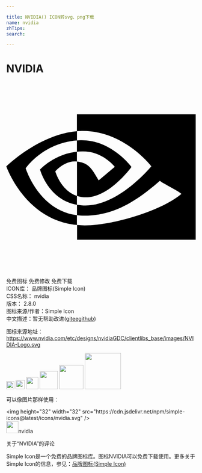 ```yaml
---

title: NVIDIA() ICON转svg、png下载
name: nvidia
zhTips: 
search: 

---
```


# NVIDIA  <small style="font-size: 60%;font-weight: 100"></small>

<div id="svg" class="svg-wrap">
<svg xmlns="http://www.w3.org/2000/svg" role="img" viewBox="0 0 24 24"><title>NVIDIA icon</title><path d="M8.948 8.798v-1.43a6.7 6.7 0 0 1 .424-.018c3.922-.124 6.493 3.374 6.493 3.374s-2.774 3.851-5.75 3.851c-.398 0-.787-.062-1.158-.185v-4.346c1.528.185 1.837.857 2.747 2.385l2.04-1.714s-1.492-1.952-4-1.952a6.016 6.016 0 0 0-.796.035m0-4.735v2.138l.424-.027c5.45-.185 9.01 4.47 9.01 4.47s-4.08 4.964-8.33 4.964c-.37 0-.733-.035-1.095-.097v1.325c.3.035.61.062.91.062 3.957 0 6.82-2.023 9.593-4.408.459.371 2.34 1.263 2.73 1.652-2.633 2.208-8.772 3.984-12.253 3.984-.335 0-.653-.018-.971-.053v1.864H24V4.063zm0 10.326v1.131c-3.657-.654-4.673-4.46-4.673-4.46s1.758-1.944 4.673-2.262v1.237H8.94c-1.528-.186-2.73 1.245-2.73 1.245s.68 2.412 2.739 3.11M2.456 10.9s2.164-3.197 6.5-3.533V6.201C4.153 6.59 0 10.653 0 10.653s2.35 6.802 8.948 7.42v-1.237c-4.84-.6-6.492-5.936-6.492-5.936z"/></svg>
</div>
<detail full-name='nvidia'></detail>

<div class="detail-page">
<p>
<span><span class="badge-success badge">免费图标</span> <span class="badge-success badge">免费修改</span>  <span class="badge-success badge">免费下载</span> </span>
<br/>
<span>
ICON库：
<span class="badge-secondary badge">品牌图标(Simple Icon)</span> 
</span>
<br/>
<span>
CSS名称：
<span class="badge-secondary badge">nvidia</span> 
</span>

<br/>
<span>
版本：
<span class="badge-secondary badge">2.8.0</span> 
</span>
<br/>
<span>图标来源/作者：<span class="badge-light badge">Simple Icon</span></span> 
<br/>
<span class="zh-detail">中文描述：暂无<span class="help-link"><span>帮助改进</span>(<a href="https://gitee.com/liuwave/icon-helper/edit/master/json/brands/nvidia.json" target="_blank" rel="noopener noreferrer">gitee</a><a href="https://github.com/liuwave/icon-helper/edit/master/json/brands/nvidia.json" target="_blank" rel="noopener noreferrer">github</a></span>)</span><br/>
</p>
</div><div class="description description alert alert-light"><p>图标来源地址：<a href="https://www.nvidia.com/etc/designs/nvidiaGDC/clientlibs_base/images/NVIDIA-Logo.svg" target="_blank" rel="noopener noreferrer">https://www.nvidia.com/etc/designs/nvidiaGDC/clientlibs_base/images/NVIDIA-Logo.svg</a></p></div>
<div class="alert alert-dark">
<img height="21" width="21" src="https://cdn.jsdelivr.net/npm/simple-icons@latest/icons/nvidia.svg" />
<img height="24" width="24" src="https://cdn.jsdelivr.net/npm/simple-icons@latest/icons/nvidia.svg" />
<img height="32" width="32" src="https://cdn.jsdelivr.net/npm/simple-icons@latest/icons/nvidia.svg" />
<img height="48" width="48" src="https://cdn.jsdelivr.net/npm/simple-icons@latest/icons/nvidia.svg" />
<img height="64" width="64" src="https://cdn.jsdelivr.net/npm/simple-icons@latest/icons/nvidia.svg" />
<img height="96" width="96" src="https://cdn.jsdelivr.net/npm/simple-icons@latest/icons/nvidia.svg" />

</div>
<div>
  <p>可以像图片那样使用：    
  </p>
  <div class="alert alert-primary" style="font-size: 14px">
    &lt;img height="32" width="32" src="https://cdn.jsdelivr.net/npm/simple-icons@latest/icons/nvidia.svg" /&gt;
    <copy-btn content='<img height="32" width="32" src="https://cdn.jsdelivr.net/npm/simple-icons@latest/icons/nvidia.svg" />'></copy-btn>
  </div>
  <div class="alert alert-secondary">
    <img height="32" width="32" src="https://cdn.jsdelivr.net/npm/simple-icons@latest/icons/nvidia.svg" />nvidia
    <copy-btn content="nvidia" btn-title="复制图标名称"></copy-btn>
  </div>
</div>

<Vssue title="关于“NVIDIA”的评论" >关于“NVIDIA”的评论</Vssue>


<div><p>Simple Icon是一个免费的品牌图标库。图标NVIDIA可以免费下载使用。更多关于  Simple Icon的信息，参见：<a target="_blank" href="https://iconhelper.cn/brands.html">品牌图标(Simple Icon)</a>
</p></div>
